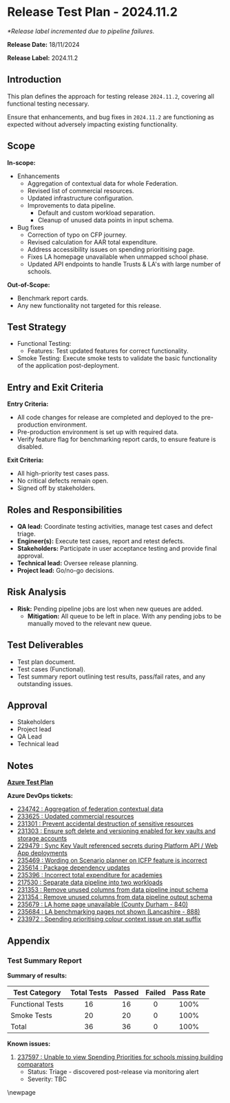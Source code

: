 # Release Test Plan - 2024.11.2

_*Release label incremented due to pipeline failures._

**Release Date:** 18/11/2024

**Release Label:** 2024.11.2

## Introduction

This plan defines the approach for testing release `2024.11.2`, covering all functional testing necessary.

Ensure that enhancements, and bug fixes in `2024.11.2` are functioning as expected without adversely impacting existing
functionality.

## Scope

**In-scope:**

- Enhancements
  - Aggregation of contextual data for whole Federation.
  - Revised list of commercial resources.
  - Updated infrastructure configuration.
  - Improvements to data pipeline.
    - Default and custom workload separation.
    - Cleanup of unused data points in input schema.
- Bug fixes
  - Correction of typo on CFP journey.
  - Revised calculation for AAR total expenditure.
  - Address accessibility issues on spending prioritising page.
  - Fixes LA homepage unavailable when unmapped school phase.
  - Updated API endpoints to handle Trusts & LA's with large number of schools.

**Out-of-Scope:**

- Benchmark report cards.
- Any new functionality not targeted for this release.

## Test Strategy

- Functional Testing:
  - Features: Test updated features for correct functionality.
- Smoke Testing: Execute smoke tests to validate the basic functionality of the application post-deployment.

## Entry and Exit Criteria

**Entry Criteria:**

- All code changes for release are completed and deployed to the pre-production environment.
- Pre-production environment is set up with required data.
- Verify feature flag for benchmarking report cards, to ensure feature is disabled.

**Exit Criteria:**

- All high-priority test cases pass.
- No critical defects remain open.
- Signed off by stakeholders.

## Roles and Responsibilities

- **QA lead:** Coordinate testing activities, manage test cases and defect triage.
- **Engineer(s):** Execute test cases, report and retest defects.
- **Stakeholders:** Participate in user acceptance testing and provide final approval.
- **Technical lead:** Oversee release planning.
- **Project lead:** Go/no-go decisions.

## Risk Analysis

- **Risk:** Pending pipeline jobs are lost when new queues are added.
  - **Mitigation:** All queue to be left in place. With any pending jobs to be manually moved to the relevant new queue.

## Test Deliverables

- Test plan document.
- Test cases (Functional).
- Test summary report outlining test results, pass/fail rates, and any outstanding issues.

## Approval

- Stakeholders
- Project lead
- QA Lead
- Technical lead

## Notes

**[Azure Test Plan](https://dfe-ssp.visualstudio.com/s198-DfE-Benchmarking-service/_testPlans/define?planId=237478&suiteId=237479)**

**Azure DevOps tickets:**

- [234742 : Aggregation of federation contextual data](https://dfe-ssp.visualstudio.com/s198-DfE-Benchmarking-service/_workitems/edit/234742)
- [233625 : Updated commercial resources](https://dfe-ssp.visualstudio.com/s198-DfE-Benchmarking-service/_workitems/edit/233625)
- [231301 : Prevent accidental destruction of sensitive resources](https://dfe-ssp.visualstudio.com/s198-DfE-Benchmarking-service/_workitems/edit/231301)
- [231303 : Ensure soft delete and versioning enabled for key vaults and storage accounts](https://dfe-ssp.visualstudio.com/s198-DfE-Benchmarking-service/_workitems/edit/231303)
- [229479 : Sync Key Vault referenced secrets during Platform API / Web App deployments](https://dfe-ssp.visualstudio.com/s198-DfE-Benchmarking-service/_workitems/edit/229479)
- [235469 : Wording on Scenario planner on ICFP feature is incorrect](https://dfe-ssp.visualstudio.com/s198-DfE-Benchmarking-service/_workitems/edit/235469)
- [235614 : Package dependency updates](https://dfe-ssp.visualstudio.com/s198-DfE-Benchmarking-service/_workitems/edit/235614)
- [235396 : Incorrect total expenditure for academies](https://dfe-ssp.visualstudio.com/s198-DfE-Benchmarking-service/_workitems/edit/235396)
- [217530 : Separate data pipeline into two workloads](https://dfe-ssp.visualstudio.com/s198-DfE-Benchmarking-service/_workitems/edit/217530)
- [231353 : Remove unused columns from data pipeline input schema](https://dfe-ssp.visualstudio.com/s198-DfE-Benchmarking-service/_workitems/edit/231353)
- [231354 : Remove unused columns from data pipeline output schema](https://dfe-ssp.visualstudio.com/s198-DfE-Benchmarking-service/_workitems/edit/231354)
- [235679 : LA home page unavailable (County Durham - 840)](https://dfe-ssp.visualstudio.com/s198-DfE-Benchmarking-service/_workitems/edit/235679)
- [235684 : LA benchmarking pages not shown (Lancashire - 888)](https://dfe-ssp.visualstudio.com/s198-DfE-Benchmarking-service/_workitems/edit/235684)
- [233972 : Spending prioritising colour context issue on stat suffix](https://dfe-ssp.visualstudio.com/s198-DfE-Benchmarking-service/_workitems/edit/233972)

## Appendix

### Test Summary Report

**Summary of results:**

| Test Category    | Total Tests | Passed | Failed | Pass Rate |
|------------------|:-----------:|:------:|:------:|:---------:|
| Functional Tests |     16      |   16   |   0    |   100%    |
| Smoke Tests      |     20      |   20   |   0    |   100%    |
| Total            |     36      |   36   |   0    |   100%    |

**Known issues:**

1. [237597 : Unable to view Spending Priorities for schools missing building comparators](https://dfe-ssp.visualstudio.com/s198-DfE-Benchmarking-service/_workitems/edit/237597)
   - Status: Triage - discovered post-release via monitoring alert
   - Severity: TBC

<!-- Leave the rest of this page blank -->
\newpage
